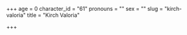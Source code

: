 +++
age = 0
character_id = "61"
pronouns = ""
sex = ""
slug = "kirch-valoria"
title = "Kirch Valoria"

+++


